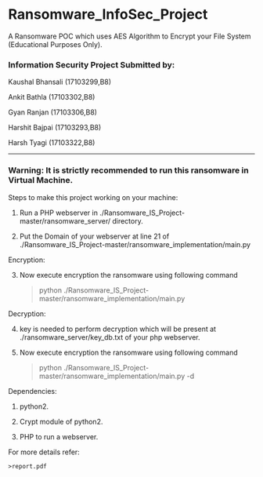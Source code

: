 # Ransomware_InfoSec_Project

A Ransomware POC which uses AES Algorithm to Encrypt your File System (Educational Purposes Only).

### Information Security Project Submitted by:

Kaushal Bhansali (17103299,B8)

Ankit Bathla     (17103302,B8)

Gyan Ranjan      (17103306,B8)

Harshit Bajpai   (17103293,B8)

Harsh Tyagi      (17103322,B8)

----------------------------------------------------------------------------------------------------------------------


### Warning: It is strictly recommended to run this ransomware in Virtual Machine.

Steps to make this project working on your machine:

1. Run a PHP webserver in ./Ransomware_IS_Project-master/ransomware_server/ directory.

2. Put the Domain of your webserver at line 21 of ./Ransomware_IS_Project-master/ransomware_implementation/main.py

Encryption:

3. Now execute encryption the ransomware using following command

	>python ./Ransomware_IS_Project-master/ransomware_implementation/main.py

Decryption:

4. key is needed to perform decryption which will be present at ./ransomware_server/key_db.txt of your php webserver.

5. Now execute encryption the ransomware using following command

	>python ./Ransomware_IS_Project-master/ransomware_implementation/main.py -d

Dependencies:

1. python2.

2. Crypt module of python2.

3. PHP to run a webserver.

For more details refer:

	>report.pdf


